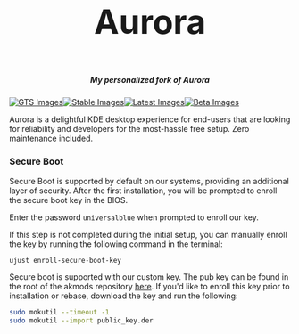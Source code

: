 <h3 align="center" style="font-size:60px;">Aurora</h3>
<h5 align="center">My personalized fork of Aurora</h5>

[![GTS Images](https://github.com/apoordev/aurora/actions/workflows/build-image-gts.yml/badge.svg)](https://github.com/apoordev/aurora/actions/workflows/build-image-gts.yml)[![Stable Images](https://github.com/apoordev/aurora/actions/workflows/build-image-stable.yml/badge.svg)](https://github.com/apoordev/aurora/actions/workflows/build-image-stable.yml)[![Latest Images](https://github.com/apoordev/aurora/actions/workflows/build-image-latest.yml/badge.svg)](https://github.com/apoordev/aurora/actions/workflows/build-image-latest.yml)[![Beta Images](https://github.com/apoordev/aurora/actions/workflows/build-image-beta.yml/badge.svg)](https://github.com/apoordev/aurora/actions/workflows/build-image-beta.yml)

Aurora is a delightful KDE desktop experience for end-users that are looking for reliability and developers for the most-hassle free setup. Zero maintenance included.

### Secure Boot

Secure Boot is supported by default on our systems, providing an additional layer of security. After the first installation, you will be prompted to enroll the secure boot key in the BIOS.

Enter the password `universalblue`
when prompted to enroll our key.

If this step is not completed during the initial setup, you can manually enroll the key by running the following command in the terminal:

`
ujust enroll-secure-boot-key
`

Secure boot is supported with our custom key. The pub key can be found in the root of the akmods repository [here](https://github.com/ublue-os/akmods/raw/main/certs/public_key.der).
If you'd like to enroll this key prior to installation or rebase, download the key and run the following:

```bash
sudo mokutil --timeout -1
sudo mokutil --import public_key.der
```
